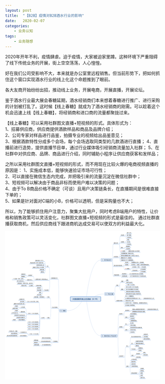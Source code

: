 ```yaml
---
layout: post
title:  "【B2B】疫情对B2B酒水行业的影响"
date:   2020-02-07
categories:
    - 业务认知
tags:
    - 业务随想
---
```


2020年开年不利，疫情肆虐。迫于疫情，大家被迫家里蹲。这种环境下严重阻碍了线下传统业务的开展，街上空空荡荡，人心惶惶。  
  
好在我们公司受影响不大，本来就是办公室里远程销售。但当前形势下，把如何抓住这个窗口实现酒水行业的线上化这个命题推到了眼前。  
  
各大友商开始纷纷出招，推动线上业务，开展电商，开展直播，开展论坛。  
  
鉴于酒水行业最大展会春糖延期，酒水经销商们本来想着春糖进行推广、进行采购的计划被打乱了。这时候【线上春糖】就成为了酒水经销商的刚需。可以趁着这个机会迅速上线【线上春糖】，将经销商和进口商的流量都聚拢过来。  
  
【线上春糖】可以采用社群图文直播+短视频的形式。具体形式为：  
1、招募供应商，供应商提供酒款样品和商品及品牌介绍；  
2、公司专家对样品进行品鉴，拍摄专业的视频给出品鉴意见；  
3、根据酒款特性分成多个会场，每个会场选取同类型的几款酒进行直播；
4、直播前进行造势，提供直播节目单，通过行业媒体吸引经销商流量加入社群；
5、在社群中对供应商、品牌、商品进行介绍，同时辅助小程序让供应商获客和发样品；  
  
之所以采用社群图文直播+短视频的形式，而不用现在比较火爆的电商视频直播的原因是：
1、实施成本低，能够快速验证市场可行性；  
2、可以直接在微信生态内完成，并把吸引来的流量沉淀在微信社群中；  
3、短视频可以解决由于商品非标而使用户难以决策的问题；  
4、由于To B商品价格不确定（可谈）且用户决策链条长，在直播期间是很难直接下单的；  
5、如果是针对面对C端的小B，价格可以透明，但是采购量也不大；  
  
所以，为了能够抓住用户注意力，聚集大批用户，同时考虑B端用户的特性，让价格和销售政策可以灵活变化，社群图文直播+短视频的形式是最佳的。 通过社群直播获取商机，然后供应商线下跟进商机达成交易可以使双方的利益最大化。

![image](https://github.com/Bin0Lin/Bin0Lin.github.io/blob/master/image/%E5%A4%A7%E6%90%9C%E9%85%92%E5%A4%8F%E5%A4%A9%E7%BA%BF%E4%B8%8A%E7%BA%A2%E9%85%92%E4%BC%9A%EF%BC%886.19%EF%BC%89.png)
